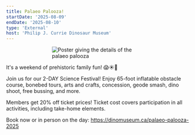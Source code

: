 ```yaml
---
title: Palaeo Palooza!
startDate: '2025-08-09'
endDate: '2025-08-10'
type: 'External'
host: 'Philip J. Currie Dinosaur Museum'
---
```


<figure style="display:flex; align-items: center; justify-content: center; flex-direction: column;">
    <img src="/events/2025/external/palaeopalooza.jpg" alt="Poster giving the details of the palaeo palooza" style="max-width: 60%;">
</figure>

It's a weekend of prehistoric family fun! 😱☀🦖

Join us for our 2-DAY Science Festival! Enjoy 65-foot inflatable obstacle course, bonebed tours, arts and crafts, concession, geode smash, dino shoot, free bussing, and more.

Members get 20% off ticket prices! Ticket cost covers participation in all activities, including take-home elements.

Book now or in person on the day: https://dinomuseum.ca/palaeo-palooza-2025
